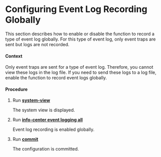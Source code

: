 Configuring Event Log Recording Globally
========================================

This section describes how to enable or disable the function to record a type of event log globally. For this type of event log, only event traps are sent but logs are not recorded.

#### Context

Only event traps are sent for a type of event log. Therefore, you cannot view these logs in the log file. If you need to send these logs to a log file, enable the function to record event logs globally.


#### Procedure

1. Run [**system-view**](cmdqueryname=system-view)
   
   
   
   The system view is displayed.
2. Run [**info-center event logging all**](cmdqueryname=info-center+event+logging+all)
   
   
   
   Event log recording is enabled globally.
3. Run [**commit**](cmdqueryname=commit)
   
   
   
   The configuration is committed.